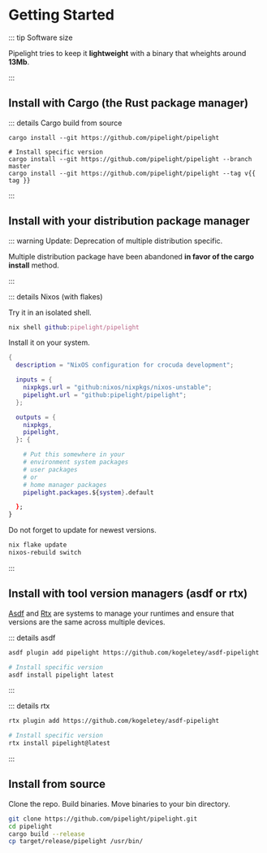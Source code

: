 <script lang="ts" setup>
const base = "https://packages.pipelight.dev";
const version = import.meta.env.VITE_GIT_VERSION;
const tag = version.split('-').shift();
const debian = `pipelight-${version}.deb`;
const archlinux = `pipelight-${version}.pkg.tar.zst`;
const fedora = `pipelight-${version}.rpm`;
</script>

# Getting Started

::: tip Software size

Pipelight tries to keep it **lightweight** with a binary that wheights around
**13Mb**.

:::

## Install with Cargo (the Rust package manager)

::: details Cargo build from source

```sh-vue
cargo install --git https://github.com/pipelight/pipelight

# Install specific version
cargo install --git https://github.com/pipelight/pipelight --branch master
cargo install --git https://github.com/pipelight/pipelight --tag v{{ tag }}
```

:::

## Install with your distribution package manager

::: warning Update: Deprecation of multiple distribution specific.

Multiple distribution package have been abandoned
**in favor of the cargo install** method.

:::

::: details Nixos (with flakes)

Try it in an isolated shell.

```nix
nix shell github:pipelight/pipelight
```

Install it on your system.

```nix
{
  description = "NixOS configuration for crocuda development";

  inputs = {
    nixpkgs.url = "github:nixos/nixpkgs/nixos-unstable";
    pipelight.url = "github:pipelight/pipelight";
  };

  outputs = {
    nixpkgs,
    pipelight,
  }: {

    # Put this somewhere in your
    # environment system packages
    # user packages
    # or
    # home manager packages
    pipelight.packages.${system}.default

  };
}
```

Do not forget to update for newest versions.

```sh
nix flake update
nixos-rebuild switch
```

:::

## Install with tool version managers (asdf or rtx)

[Asdf](https://asdf-vm.com/) and [Rtx](https://github.com/jdx/rtx) are systems
to manage your runtimes and ensure that versions are the same across multiple
devices.

::: details asdf

```sh
asdf plugin add pipelight https://github.com/kogeletey/asdf-pipelight

# Install specific version
asdf install pipelight latest
```

:::

::: details rtx

```sh
rtx plugin add https://github.com/kogeletey/asdf-pipelight

# Install specific version
rtx install pipelight@latest
```

:::

## Install from source

Clone the repo. Build binaries. Move binaries to your bin directory.

```sh
git clone https://github.com/pipelight/pipelight.git
cd pipelight
cargo build --release
cp target/release/pipelight /usr/bin/
```
